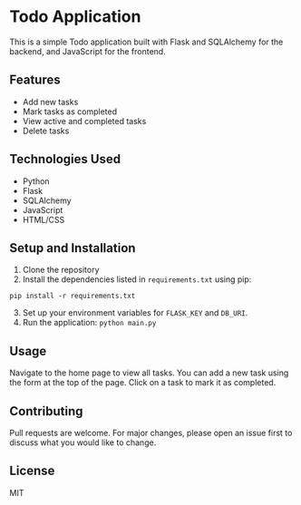 # Todo Application

This is a simple Todo application built with Flask and SQLAlchemy for the backend, and JavaScript for the frontend.

## Features

- Add new tasks
- Mark tasks as completed
- View active and completed tasks
- Delete tasks

## Technologies Used

- Python
- Flask
- SQLAlchemy
- JavaScript
- HTML/CSS

## Setup and Installation

1. Clone the repository
2. Install the dependencies listed in `requirements.txt` using pip:

```pip install -r requirements.txt```

3. Set up your environment variables for `FLASK_KEY` and `DB_URI`.
4. Run the application:
`python main.py`

## Usage

Navigate to the home page to view all tasks. You can add a new task using the form at the top of the page. Click on a task to mark it as completed.

## Contributing

Pull requests are welcome. For major changes, please open an issue first to discuss what you would like to change.

## License

MIT
